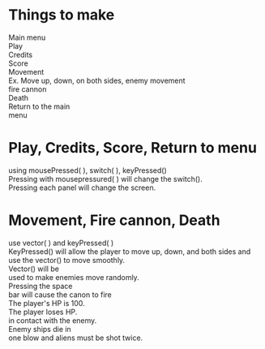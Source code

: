 # Things to make  
Main menu  
Play  
Credits  
Score  
Movement  
Ex. Move up, down, on both
sides, enemy movement  
fire cannon  
Death  
Return to the main  
menu  
# Play, Credits, Score, Return to menu  
using mousePressed( ), switch( ), keyPressed()  
Pressing with mousepressured( ) will change the switch().  
Pressing each panel will change the screen.  

# Movement, Fire cannon, Death    
use vector( ) and  keyPressed( )  
KeyPressed() will allow the player to move up, down, and both sides and use the vector() to move smoothly.  
Vector() will be  
used to make enemies move randomly.  
Pressing the space  
bar will cause the canon to fire  
The player's HP is 100.  
The player loses HP.    
in contact with the enemy.  
Enemy ships die in  
one blow and aliens must be shot twice.  
